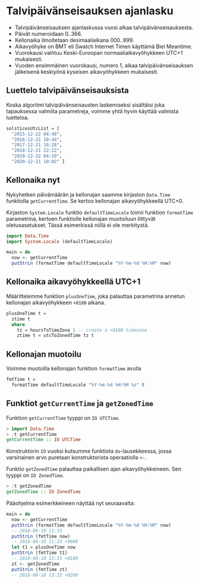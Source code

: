 # Talvipäivänseisauksen ajanlasku

+ Talvipäivänseisauksen ajanlaskussa vuosi alkaa talvipäivänseisauksesta. 
+ Päivät numeroidaan 0..366.
+ Kellonaika ilmoitetaan desimaaliaikana 000..999.
+ Aikavyöhyke on BMT eli Swatch Internet Timen käyttämä Biel Meantime. 
+ Vuorokausi vaihtuu Keski-Euroopan normaaliaikavyöhykkeen UTC+1 mukaisesti. 
+ Vuoden ensimmäinen vuorokausi, numero 1, alkaa talvipäivänseisauksen jälkeisenä keskiyönä kyseisen aikavyöhykkeen mukaisesti. 

## Luettelo talvipäivänseisauksista

Koska algoritmi talvipäivänseisausten laskemiseksi sisältäisi joka tapauksessa valmiita parametreja, voimme yhtä hyvin käyttää valmista luetteloa. 

```haskell
solsticesUtcList = [
  "2015-12-22 04:48",
  "2016-12-21 10:44",
  "2017-12-21 16:28",
  "2018-12-21 22:22",
  "2019-12-22 04:19",
  "2020-12-21 10:02" ]
```

## Kellonaika nyt

Nykyhetken päivämäärän ja kellonajan saamme kirjaston `Data.Time` funktiolla `getCurrentTime`. Se kertoo kellonajan aikavyöhykkeellä UTC+0. 

Kirjaston `System.Locale` funktio `defaultTimeLocale` toimii funktion `formatTime` parametrina, kertoen funktiolle kellonajan muotoiluun liittyvät oletusasetukset. Tässä esimerkissä niillä ei ole merkitystä. 

```haskell
import Data.Time
import System.Locale (defaultTimeLocale)

main = do
  now <- getCurrentTime
  putStrLn (formatTime defaultTimeLocale "%Y-%m-%d %H:%M" now)
```

## Kellonaika aikavyöhykkeellä UTC+1

Määrittelemme funktion `plusOneTime`, joka palauttaa parametrina annetun kellonajan aikavyöhykkeen `+0100` aikana.

```haskell
plusOneTime t = 
  ztime t
  where
    tz = hoursToTimeZone 1 -- create a +0100 timezone
    ztime t = utcToZonedTime tz t
```

## Kellonajan muotoilu

Voimme muotoilla kellonajan funktion `formatTime` avulla

```haskell
fmtTime t =
  formatTime defaultTimeLocale "%Y-%m-%d %H:%M %z" t
```

## Funktiot `getCurrentTime` ja `getZonedTime`

Funktion `getCurrentTime` tyyppi on `IO UTCTime`.

```haskell
> import Data.Time
> :t getCurrentTime
getCurrentTime :: IO UTCTime
```

Konstruktorin `IO` vuoksi kutsumme funktiota `do`-lausekkeessa, jossa varsinainen arvo puretaan konstruktorista operaatiolla `<-`.

Funktio `getZonedTime` palauttaa paikallisen ajan aikavyöhykkeineen. Sen tyyppi on `IO ZonedTime`.

```haskell
> :t getZonedTime
getZonedTime :: IO ZonedTime
```

Pääohjelma esimerkkeineen näyttää nyt seuraavalta:

```haskell
main = do
  now <- getCurrentTime
  putStrLn (formatTime defaultTimeLocale "%Y-%m-%d %H:%M" now)
  -- 2016-06-10 11:33
  putStrLn (fmtTime now)
  -- 2016-06-10 11:33 +0000
  let t1 = plusOneTime now
  putStrLn (fmtTime t1)
  -- 2016-06-10 12:33 +0100
  zt <- getZonedTime
  putStrLn (fmtTime zt)
  -- 2016-06-10 13:33 +0200
```



```haskell
```



```haskell
```


